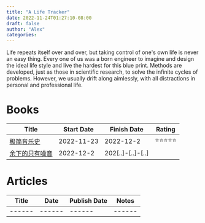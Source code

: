 ```yaml
---
title: "A Life Tracker"
date: 2022-11-24T01:27:10-08:00
draft: false
author: "Alex"
categories: 
---
```


Life repeats itself over and over, but taking control of one's own life is never an easy thing. Every one of us was a born engineer to imagine and design the ideal life style and live the hardest for this blue print. Methods are developed, just as those in scientific research, to solve the infinite cycles of problems. However, we usually drift along aimlessly, with all distractions in personal and professional life. 


# Books
| Title | Start Date | Finish Date | Rating |
| ------ | ------ | ------ | ------ | 
| [极简音乐史](https://book.douban.com/subject/27085977/) | 2022-11-23 | 2022-12-2 | ⭐⭐⭐⭐⭐ |
| [余下的只有噪音](https://book.douban.com/subject/34978358/) | 2022-12-2 | 202[..]-[..]-[..] |  |

# Articles
| Title | Date | Publish Date | Notes |
| ------ | ------ | ------ | ------ | 
| ------ | ------ | ------ | ------ | 
